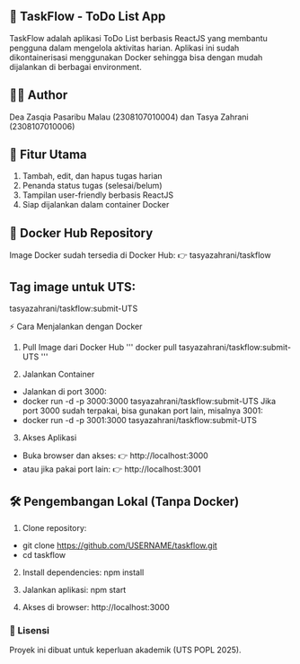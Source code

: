 ## 📌 TaskFlow - ToDo List App
TaskFlow adalah aplikasi ToDo List berbasis ReactJS yang membantu pengguna dalam mengelola aktivitas harian.
Aplikasi ini sudah dikontainerisasi menggunakan Docker sehingga bisa dengan mudah dijalankan di berbagai environment.

## 👩‍💻 Author
Dea Zasqia Pasaribu Malau (2308107010004) dan Tasya Zahrani (2308107010006)

## 🚀 Fitur Utama
1. Tambah, edit, dan hapus tugas harian
2. Penanda status tugas (selesai/belum)
3. Tampilan user-friendly berbasis ReactJS
4. Siap dijalankan dalam container Docker

## 🐳 Docker Hub Repository
Image Docker sudah tersedia di Docker Hub:
👉 tasyazahrani/taskflow

## Tag image untuk UTS:
tasyazahrani/taskflow:submit-UTS

⚡ Cara Menjalankan dengan Docker
1. Pull Image dari Docker Hub
''' docker pull tasyazahrani/taskflow:submit-UTS '''

2. Jalankan Container
- Jalankan di port 3000:
- docker run -d -p 3000:3000 tasyazahrani/taskflow:submit-UTS
Jika port 3000 sudah terpakai, bisa gunakan port lain, misalnya 3001:
- docker run -d -p 3001:3000 tasyazahrani/taskflow:submit-UTS

3. Akses Aplikasi
- Buka browser dan akses:
👉 http://localhost:3000
- atau jika pakai port lain:
👉 http://localhost:3001

## 🛠️ Pengembangan Lokal (Tanpa Docker)
1. Clone repository:
- git clone https://github.com/USERNAME/taskflow.git
- cd taskflow

2. Install dependencies:
npm install

3. Jalankan aplikasi:
npm start

4. Akses di browser: http://localhost:3000

### 📄 Lisensi
Proyek ini dibuat untuk keperluan akademik (UTS POPL 2025).